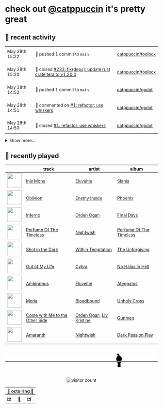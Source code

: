 # check out [@catppuccin](https://github.com/catppuccin) it's pretty great

## 📅 recent activity

<!-- SCRIPT:REPLACE:GITHUB -->
<table>
<tbody>
<tr>
<td><span title='2024-05-28T15:22:01+00:00'>May 28th 15:22</span></td>
<td>

🚢 pushed 1 commit to `main`

</td>
<td>

[catppuccin/toolbox](https://github.com/catppuccin/toolbox)

</td>
</tr>
<tr>
<td><span title='2024-05-28T15:20:42+00:00'>May 28th 15:20</span></td>
<td>

🎉 closed [#233: fix(deps): update rust crate tera to v1.20.0](https://github.com/catppuccin/toolbox/pull/233)

</td>
<td>

[catppuccin/toolbox](https://github.com/catppuccin/toolbox)

</td>
</tr>
<tr>
<td><span title='2024-05-28T14:52:10+00:00'>May 28th 14:52</span></td>
<td>

🚢 pushed 1 commit to `main`

</td>
<td>

[catppuccin/godot](https://github.com/catppuccin/godot)

</td>
</tr>
<tr>
<td><span title='2024-05-28T14:51:18+00:00'>May 28th 14:51</span></td>
<td>

💬 commented on [#1: refactor: use whiskers](https://github.com/catppuccin/godot/pull/1)

</td>
<td>

[catppuccin/godot](https://github.com/catppuccin/godot)

</td>
</tr>
<tr>
<td><span title='2024-05-28T14:50:28+00:00'>May 28th 14:50</span></td>
<td>

🎉 closed [#1: refactor: use whiskers](https://github.com/catppuccin/godot/pull/1)

</td>
<td>

[catppuccin/godot](https://github.com/catppuccin/godot)

</td>
</tr>
</tbody>
</table>

<details>
<summary>show more...</summary>
<table>
<tbody>
<tr>
<td><span title='2024-05-27T20:40:10+00:00'>May 27th 20:40</span></td>
<td>

📢 opened [#2406: Windows 9x](https://github.com/catppuccin/catppuccin/issues/2406)

</td>
<td>

[catppuccin/catppuccin](https://github.com/catppuccin/catppuccin)

</td>
</tr>
<tr>
<td><span title='2024-05-27T20:38:33+00:00'>May 27th 20:38</span></td>
<td>

🪄 created repository

</td>
<td>

[backwardspy/ctp-windows9x](https://github.com/backwardspy/ctp-windows9x)

</td>
</tr>
<tr>
<td><span title='2024-05-27T16:45:36+00:00'>May 27th 16:45</span></td>
<td>

🚀 opened [#26: whiskers 2.3.0](https://github.com/catppuccin/homebrew-tap/pull/26)

</td>
<td>

[catppuccin/homebrew-tap](https://github.com/catppuccin/homebrew-tap)

</td>
</tr>
<tr>
<td><span title='2024-05-27T16:40:41+00:00'>May 27th 16:40</span></td>
<td>

🚢 pushed 1 commit to `main`

</td>
<td>

[catppuccin/toolbox](https://github.com/catppuccin/toolbox)

</td>
</tr>
<tr>
<td><span title='2024-05-27T16:40:40+00:00'>May 27th 16:40</span></td>
<td>

🎉 closed [#231: chore: release main](https://github.com/catppuccin/toolbox/pull/231)

</td>
<td>

[catppuccin/toolbox](https://github.com/catppuccin/toolbox)

</td>
</tr>
<tr>
<td><span title='2024-05-27T16:40:22+00:00'>May 27th 16:40</span></td>
<td>

📢 opened [#232: update release-please action](https://github.com/catppuccin/toolbox/issues/232)

</td>
<td>

[catppuccin/toolbox](https://github.com/catppuccin/toolbox)

</td>
</tr>
<tr>
<td><span title='2024-05-27T16:34:23+00:00'>May 27th 16:34</span></td>
<td>

🚢 pushed 1 commit to `main`

</td>
<td>

[catppuccin/toolbox](https://github.com/catppuccin/toolbox)

</td>
</tr>
<tr>
<td><span title='2024-05-27T16:34:22+00:00'>May 27th 16:34</span></td>
<td>

🎉 closed [#184: chore(deps): update dependency ajv to v8.14.0](https://github.com/catppuccin/toolbox/pull/184)

</td>
<td>

[catppuccin/toolbox](https://github.com/catppuccin/toolbox)

</td>
</tr>
<tr>
<td><span title='2024-05-27T16:31:50+00:00'>May 27th 16:31</span></td>
<td>

🚢 pushed 1 commit to `main`

</td>
<td>

[catppuccin/toolbox](https://github.com/catppuccin/toolbox)

</td>
</tr>
<tr>
<td><span title='2024-05-27T16:31:50+00:00'>May 27th 16:31</span></td>
<td>

✅ closed [#210: Add `--list-flavors` and `--list-accents`](https://github.com/catppuccin/toolbox/issues/210)

</td>
<td>

[catppuccin/toolbox](https://github.com/catppuccin/toolbox)

</td>
</tr>
<tr>
<td><span title='2024-05-27T16:31:49+00:00'>May 27th 16:31</span></td>
<td>

🎉 closed [#219: feat(whiskers): add --list-flavors and --list-accents](https://github.com/catppuccin/toolbox/pull/219)

</td>
<td>

[catppuccin/toolbox](https://github.com/catppuccin/toolbox)

</td>
</tr>
<tr>
<td><span title='2024-05-27T16:31:30+00:00'>May 27th 16:31</span></td>
<td>

🚢 pushed 1 commit to `main`

</td>
<td>

[catppuccin/toolbox](https://github.com/catppuccin/toolbox)

</td>
</tr>
<tr>
<td><span title='2024-05-27T16:31:29+00:00'>May 27th 16:31</span></td>
<td>

🎉 closed [#183: chore(deps): update dependency https://deno.land/std to v0.224.0](https://github.com/catppuccin/toolbox/pull/183)

</td>
<td>

[catppuccin/toolbox](https://github.com/catppuccin/toolbox)

</td>
</tr>
<tr>
<td><span title='2024-05-27T16:24:29+00:00'>May 27th 16:24</span></td>
<td>

🚢 pushed 1 commit to `feat/list-flavors`

</td>
<td>

[uncenter/ctp-toolbox](https://github.com/uncenter/ctp-toolbox)

</td>
</tr>
</tbody>
</table>
</details>
<!-- SCRIPT:REPLACE:GITHUB -->

## 🎵 recently played

<!-- SCRIPT:REPLACE:SPOTIFY -->
| | track | artist | album |
| - | - | - | - |
| <img src="https://i.scdn.co/image/ab67616d000048511208d90b7117ae7762892455" width="48" height="48"> | [Inis Mona](https://open.spotify.com/track/1KmeyQfVjX1odybN9aEfWt) | [Eluveitie](https://open.spotify.com/artist/5X0N2k3qMnI8kSrGJT3kfT) | [Slania](https://open.spotify.com/track/1KmeyQfVjX1odybN9aEfWt) |
| <img src="https://i.scdn.co/image/ab67616d00004851f1cb5ebc7735d60fa10b593b" width="48" height="48"> | [Oblivion](https://open.spotify.com/track/0xETlTD0Lp0IhIwxL4trYK) | [Enemy Inside](https://open.spotify.com/artist/4DX0ctdZRMWec9KCiigIXy) | [Phoenix](https://open.spotify.com/track/0xETlTD0Lp0IhIwxL4trYK) |
| <img src="https://i.scdn.co/image/ab67616d00004851c5f36c17f192c3971e7de1db" width="48" height="48"> | [Inferno](https://open.spotify.com/track/7rnYzAK4JcKvKwWmKXrYH2) | [Orden Ogan](https://open.spotify.com/artist/3t5X2CVDf5mrlIx1SdvWYM) | [Final Days](https://open.spotify.com/track/7rnYzAK4JcKvKwWmKXrYH2) |
| <img src="https://i.scdn.co/image/ab67616d00004851b1ff25eb28b189c08316ca4c" width="48" height="48"> | [Perfume Of The Timeless](https://open.spotify.com/track/2XXXvrIkEBtR3LlbfJExpJ) | [Nightwish](https://open.spotify.com/artist/2NPduAUeLVsfIauhRwuft1) | [Perfume Of The Timeless](https://open.spotify.com/track/2XXXvrIkEBtR3LlbfJExpJ) |
| <img src="https://i.scdn.co/image/ab67616d00004851bcb4a0f3772f0a25db7eb965" width="48" height="48"> | [Shot in the Dark](https://open.spotify.com/track/5JpbpsjhJeNwixBzbobklV) | [Within Temptation](https://open.spotify.com/artist/3hE8S8ohRErocpkY7uJW4a) | [The Unforgiving](https://open.spotify.com/track/5JpbpsjhJeNwixBzbobklV) |
| <img src="https://i.scdn.co/image/ab67616d000048517ecef0b3549b9c7d84be8edb" width="48" height="48"> | [Out of My Life](https://open.spotify.com/track/0meKbAXQpVUTzoTXzT2TT9) | [Cyhra](https://open.spotify.com/artist/6tkhw6PSVw7b2M7h5fLBLE) | [No Halos in Hell](https://open.spotify.com/track/0meKbAXQpVUTzoTXzT2TT9) |
| <img src="https://i.scdn.co/image/ab67616d0000485199d9997692e9264812e160fe" width="48" height="48"> | [Ambiramus](https://open.spotify.com/track/4wxm46qMm1P7JH1ivm1BQ2) | [Eluveitie](https://open.spotify.com/artist/5X0N2k3qMnI8kSrGJT3kfT) | [Ategnatos](https://open.spotify.com/track/4wxm46qMm1P7JH1ivm1BQ2) |
| <img src="https://i.scdn.co/image/ab67616d00004851f7f4e3f482a05f3a4eaf82ef" width="48" height="48"> | [Moria](https://open.spotify.com/track/5CtKdgmm86gjAETNUqDJHQ) | [Bloodbound](https://open.spotify.com/artist/6nf7iwR6AoROxfUKZWd1r6) | [Unholy Cross](https://open.spotify.com/track/5CtKdgmm86gjAETNUqDJHQ) |
| <img src="https://i.scdn.co/image/ab67616d000048518f885ec0edbc7b14261b6eae" width="48" height="48"> | [Come with Me to the Other Side](https://open.spotify.com/track/0H799tJ2Y3ZFBabhmKTXWf) | [Orden Ogan](https://open.spotify.com/artist/3t5X2CVDf5mrlIx1SdvWYM), [Liv Kristine](https://open.spotify.com/artist/4PZdzBdbnsBMjHipzJlWoA) | [Gunmen](https://open.spotify.com/track/0H799tJ2Y3ZFBabhmKTXWf) |
| <img src="https://i.scdn.co/image/ab67616d000048517988cb5b6506529454590ece" width="48" height="48"> | [Amaranth](https://open.spotify.com/track/0RsOUnm1wNpbXxZ8a4abOP) | [Nightwish](https://open.spotify.com/artist/2NPduAUeLVsfIauhRwuft1) | [Dark Passion Play](https://open.spotify.com/track/0RsOUnm1wNpbXxZ8a4abOP) |

<!-- SCRIPT:REPLACE:SPOTIFY -->

<br>

<div align="center">

<picture>
    <source media="(prefers-color-scheme: light)" srcset="assets/pigeon-light.svg">
    <source media="(prefers-color-scheme: dark)" srcset="assets/pigeon-dark.svg">
    <img alt="pigeon sitting on a wire" src="assets/pigeon-light.svg">
</picture>

<br>
<br>

![visitor count](https://profile-counter.glitch.me/backwardspy/count.svg)

<table>
    <thead>
        <th colspan="3"><a href="https://octo-ring.com">🐙 octo ring 🐙</a></th>
    </thead>
    <tbody>
        <td><a href="https://octo-ring.com/p/backwardspy/prev">⏮️</a></td>
        <td><a href="https://octo-ring.com/p/backwardspy/random">🔀</a></td>
        <td><a href="https://octo-ring.com/p/backwardspy/next">⏭️</a></td>
    </tbody>
</table>

</div>

